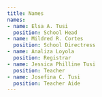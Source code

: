 ```yaml
---
title: Names
names:
- name: Elsa A. Tusi
  position: School Head
- name: Mildred R. Cortes
  position: School Directress
- name: Analiza Loyola
  position: Registrar
- name: Jessica Philline Tusi
  position: Teacher
- name: Josefina C. Tusi
  position: Teacher Aide
---
```



